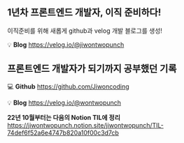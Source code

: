 ## 1년차 프론트엔드 개발자, 이직 준비하다!

이직준비를 위해 새롭게 github과 velog 개발 블로그를 생성!

💡 **Blog**
https://velog.io/@jiwontwopunch



## 프론트엔드 개발자가 되기까지 공부했던 기록

💻 **Github**
https://github.com/Jiwoncoding

💡 **Blog**
https://velog.io/@wontwopunch

**22년 10월부터는 다음의 Notion TIL에 정리**
https://jiwontwopunch.notion.site/jiwontwopunch/TIL-74def6f52a6e4747b820a10f00c3d7cb

